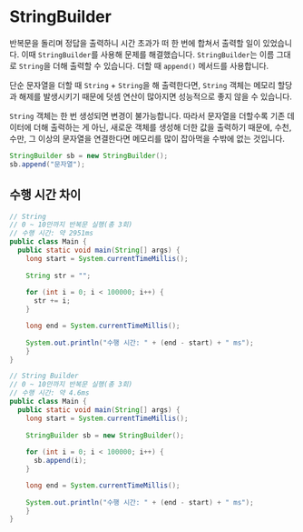 # StringBuilder

반복문을 돌리며 정답을 출력하니 시간 초과가 떠 한 번에 합쳐서 출력할 일이 있었습니다. 이때 <code>StringBuilder</code>를 사용해 문제를 해결했습니다. <code>StringBuilder</code>는 이름 그대로 <code>String</code>을 더해 출력할 수 있습니다. 더할 때 <code>append()</code> 메서드를 사용합니다.

단순 문자열을 더할 때 <code>String</code> + <code>String</code>을 해 출력한다면, <code>String</code> 객체는 메모리 할당과 해제를 발생시키기 때문에 덧셈 연산이 많아지면 성능적으로 좋지 않을 수 있습니다.

<code>String</code> 객체는 한 번 생성되면 변경이 불가능합니다. 따라서 문자열을 더할수록 기존 데이터에 더해 출력하는 게 아닌, 새로운 객체를 생성해 더한 값을 출력하기 때문에, 수천, 수만, 그 이상의 문자열을 연결한다면 메모리를 많이 잡아먹을 수밖에 없는 것입니다.

```java
StringBuilder sb = new StringBuilder();
sb.append("문자열");
```

## 수행 시간 차이

```java
// String
// 0 ~ 10만까지 반복문 실행(총 3회)
// 수행 시간: 약 2951ms
public class Main {
  public static void main(String[] args) {
    long start = System.currentTimeMillis();
		
    String str = "";
		
    for (int i = 0; i < 100000; i++) {
      str += i;
    }

    long end = System.currentTimeMillis();
		
    System.out.println("수행 시간: " + (end - start) + " ms");
	}
}
```

```java
// String Builder
// 0 ~ 10만까지 반복문 실행(총 3회)
// 수행 시간: 약 4.6ms
public class Main {
  public static void main(String[] args) {
    long start = System.currentTimeMillis();
		
    StringBuilder sb = new StringBuilder();
		
    for (int i = 0; i < 100000; i++) {
      sb.append(i);
    }

    long end = System.currentTimeMillis();
		
    System.out.println("수행 시간: " + (end - start) + " ms");
	}
}
```